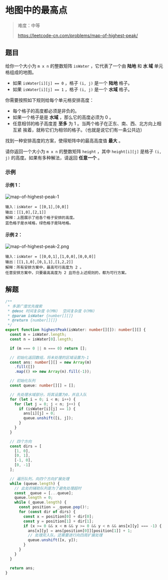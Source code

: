 # 地图中的最高点

> 难度：中等
>
> https://leetcode-cn.com/problems/map-of-highest-peak/

## 题目

给你一个大小为 `m x n` 的整数矩阵 `isWater` ，它代表了一个由 **陆地** 和 **水
域** 单元格组成的地图。

- 如果 `isWater[i][j] == 0` ，格子 `(i, j)` 是一个 **陆地** 格子。
- 如果 `isWater[i][j] == 1` ，格子 `(i, j)` 是一个 **水域** 格子。

你需要按照如下规则给每个单元格安排高度：

- 每个格子的高度都必须是非负的。
- 如果一个格子是是 **水域** ，那么它的高度必须为 0 。
- 任意相邻的格子高度差 **至多** 为 1 。当两个格子在正东、南、西、北方向上相互紧
  挨着，就称它们为相邻的格子。（也就是说它们有一条公共边）

找到一种安排高度的方案，使得矩阵中的最高高度值 **最大** 。

请你返回一个大小为 `m x n` 的整数矩阵 `height` ，其中 `height[i][j]` 是格子
`(i, j)` 的高度。如果有多种解法，请返回 **任意一个** 。

### 示例

#### 示例 1：

![map-of-highest-peak-1](https://user-images.githubusercontent.com/54696834/159102060-233fe3d6-c5ce-4456-9ccb-abea03e03496.png)

```
输入：isWater = [[0,1],[0,0]]
输出：[[1,0],[2,1]]
解释：上图展示了给各个格子安排的高度。
蓝色格子是水域格，绿色格子是陆地格。
```

#### 示例 2：

![map-of-highest-peak-2.png](https://user-images.githubusercontent.com/54696834/159102058-09267885-a2d0-42e2-93b0-7d41401749f2.png)

```
输入：isWater = [[0,0,1],[1,0,0],[0,0,0]]
输出：[[1,1,0],[0,1,1],[1,2,2]]
解释：所有安排方案中，最高可行高度为 2 。
任意安排方案中，只要最高高度为 2 且符合上述规则的，都为可行方案。
```

## 解题

```typescript
/**
 * 多源广度优先搜索
 * @desc 时间复杂度 O(MN)  空间复杂度 O(MN)
 * @param isWater {number[][]}
 * @return {number[][]}
 */
export function highestPeak(isWater: number[][]): number[][] {
  const m = isWater.length;
  const n = isWater[0].length;

  if (m === 0 || n === 0) return [];

  // 初始化返回数组，将未处理的区域设置为-1
  const ans: number[][] = new Array(m)
    .fill([])
    .map(() => new Array(n).fill(-1));

  // 初始化队列
  const queue: number[][] = [];

  // 先处理水域部分，将其设置为0，并且入队
  for (let i = 0; i < m; i++) {
    for (let j = 0; j < n; j++) {
      if (isWater[i][j] == 1) {
        ans[i][j] = 0;
        queue.unshift([i, j]);
      }
    }
  }

  // 四个方向
  const dirs = [
    [1, 0],
    [0, 1],
    [-1, 0],
    [0, -1]
  ];

  // 遍历队列，向四个方向扩展处理
  while (queue.length) {
    // 此处的辅助队列是为了避免处理超时
    const _queue = [...queue];
    queue.length = 0;
    while (_queue.length) {
      const position = _queue.pop()!;
      for (const dir of dirs) {
        const x = position[0] + dir[0];
        const y = position[1] + dir[1];
        if (x >= 0 && x < m && y >= 0 && y < n && ans[x][y] === -1) {
          ans[x][y] = ans[position[0]][position[1]] + 1;
          // 处理完入队，还需要进行向四周扩展处理
          queue.unshift([x, y]);
        }
      }
    }
  }

  return ans;
}
```
